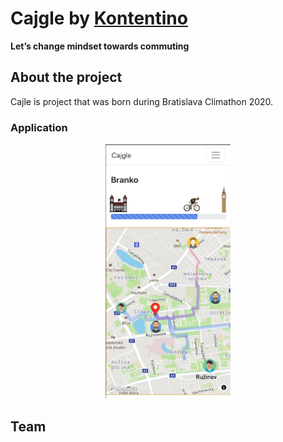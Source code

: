 # Cajgle by [Kontentino](https://www.kontentino.com/)

**Let’s change mindset towards commuting​**

## About the project
Cajle is project that was born during Bratislava Climathon 2020.
 
### Application
<p align="center">
  <img width="200" src="https://github.com/massoprod/cajgle/blob/master/src/images/final.jpg?raw=true">
</p>

## Team
